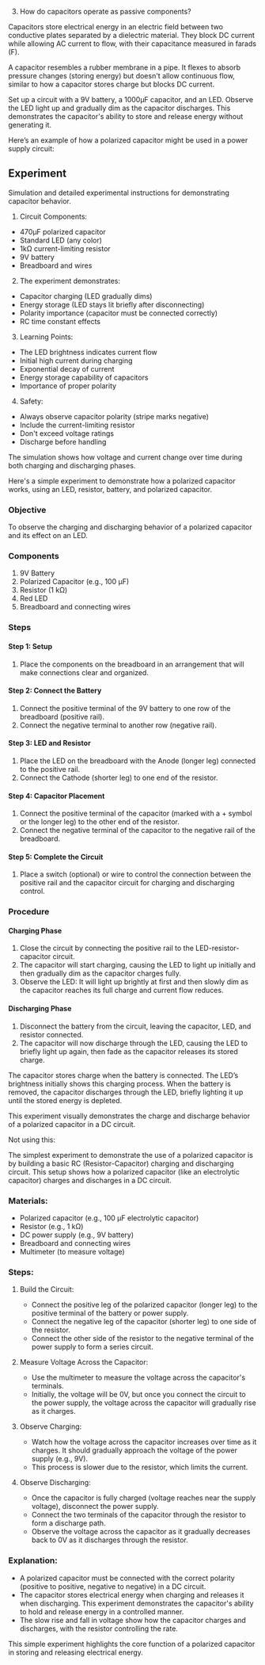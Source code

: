 
3. How do capacitors operate as passive components?

Capacitors store electrical energy in an electric field between two conductive plates separated by a dielectric material. They block DC current while allowing AC current to flow, with their capacitance measured in farads (F).

A capacitor resembles a rubber membrane in a pipe. It flexes to absorb pressure changes (storing energy) but doesn't allow continuous flow, similar to how a capacitor stores charge but blocks DC current.

Set up a circuit with a 9V battery, a 1000μF capacitor, and an LED.
Observe the LED light up and gradually dim as the capacitor discharges.
This demonstrates the capacitor's ability to store and release energy without generating it.

Here’s an example of how a polarized capacitor might be used in a power supply circuit:

## Experiment

Simulation and detailed experimental instructions for demonstrating capacitor behavior.

1. Circuit Components:

- 470µF polarized capacitor
- Standard LED (any color)
- 1kΩ current-limiting resistor
- 9V battery
- Breadboard and wires

2. The experiment demonstrates:

- Capacitor charging (LED gradually dims)
- Energy storage (LED stays lit briefly after disconnecting)
- Polarity importance (capacitor must be connected correctly)
- RC time constant effects

3. Learning Points:

- The LED brightness indicates current flow
- Initial high current during charging
- Exponential decay of current
- Energy storage capability of capacitors
- Importance of proper polarity

4. Safety:

- Always observe capacitor polarity (stripe marks negative)
- Include the current-limiting resistor
- Don't exceed voltage ratings
- Discharge before handling

The simulation shows how voltage and current change over time during both charging and discharging phases.

Here's a simple experiment to demonstrate how a polarized capacitor works, using an LED, resistor, battery, and polarized capacitor.

### Objective

To observe the charging and discharging behavior of a polarized capacitor and its effect on an LED.

### Components

1. 9V Battery
2. Polarized Capacitor (e.g., 100 µF)
3. Resistor (1 kΩ)
4. Red LED
5. Breadboard and connecting wires

### Steps

#### Step 1: Setup

1. Place the components on the breadboard in an arrangement that will make connections clear and organized.

#### Step 2: Connect the Battery

1. Connect the positive terminal of the 9V battery to one row of the breadboard (positive rail).
2. Connect the negative terminal to another row (negative rail).

#### Step 3: LED and Resistor

1. Place the LED on the breadboard with the Anode (longer leg) connected to the positive rail.
2. Connect the Cathode (shorter leg) to one end of the resistor.

#### Step 4: Capacitor Placement

1. Connect the positive terminal of the capacitor (marked with a + symbol or the longer leg) to the other end of the resistor.
2. Connect the negative terminal of the capacitor to the negative rail of the breadboard.

#### Step 5: Complete the Circuit

1. Place a switch (optional) or wire to control the connection between the positive rail and the capacitor circuit for charging and discharging control.

### Procedure

#### Charging Phase

1. Close the circuit by connecting the positive rail to the LED-resistor-capacitor circuit.
2. The capacitor will start charging, causing the LED to light up initially and then gradually dim as the capacitor charges fully.
3. Observe the LED: It will light up brightly at first and then slowly dim as the capacitor reaches its full charge and current flow reduces.

#### Discharging Phase

1. Disconnect the battery from the circuit, leaving the capacitor, LED, and resistor connected.
2. The capacitor will now discharge through the LED, causing the LED to briefly light up again, then fade as the capacitor releases its stored charge.

The capacitor stores charge when the battery is connected. The LED’s brightness initially shows this charging process. When the battery is removed, the capacitor discharges through the LED, briefly lighting it up until the stored energy is depleted.

This experiment visually demonstrates the charge and discharge behavior of a polarized capacitor in a DC circuit.


Not using this:

The simplest experiment to demonstrate the use of a polarized capacitor is by building a basic RC (Resistor-Capacitor) charging and discharging circuit. This setup shows how a polarized capacitor (like an electrolytic capacitor) charges and discharges in a DC circuit.

### Materials:
- Polarized capacitor (e.g., 100 µF electrolytic capacitor)
- Resistor (e.g., 1 kΩ)
- DC power supply (e.g., 9V battery)
- Breadboard and connecting wires
- Multimeter (to measure voltage)

### Steps:

1. Build the Circuit:
   - Connect the positive leg of the polarized capacitor (longer leg) to the positive terminal of the battery or power supply.
   - Connect the negative leg of the capacitor (shorter leg) to one side of the resistor.
   - Connect the other side of the resistor to the negative terminal of the power supply to form a series circuit.

2. Measure Voltage Across the Capacitor:
   - Use the multimeter to measure the voltage across the capacitor's terminals.
   - Initially, the voltage will be 0V, but once you connect the circuit to the power supply, the voltage across the capacitor will gradually rise as it charges.

3. Observe Charging:
   - Watch how the voltage across the capacitor increases over time as it charges. It should gradually approach the voltage of the power supply (e.g., 9V).
   - This process is slower due to the resistor, which limits the current.

4. Observe Discharging:
   - Once the capacitor is fully charged (voltage reaches near the supply voltage), disconnect the power supply.
   - Connect the two terminals of the capacitor through the resistor to form a discharge path.
   - Observe the voltage across the capacitor as it gradually decreases back to 0V as it discharges through the resistor.

### Explanation:
- A polarized capacitor must be connected with the correct polarity (positive to positive, negative to negative) in a DC circuit.
- The capacitor stores electrical energy when charging and releases it when discharging. This experiment demonstrates the capacitor's ability to hold and release energy in a controlled manner.
- The slow rise and fall in voltage show how the capacitor charges and discharges, with the resistor controlling the rate.

This simple experiment highlights the core function of a polarized capacitor in storing and releasing electrical energy.
